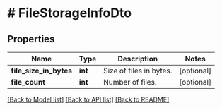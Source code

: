 # # FileStorageInfoDto

## Properties

Name | Type | Description | Notes
------------ | ------------- | ------------- | -------------
**file_size_in_bytes** | **int** | Size of files in bytes. | [optional]
**file_count** | **int** | Number of files. | [optional]

[[Back to Model list]](../../README.md#models) [[Back to API list]](../../README.md#endpoints) [[Back to README]](../../README.md)
